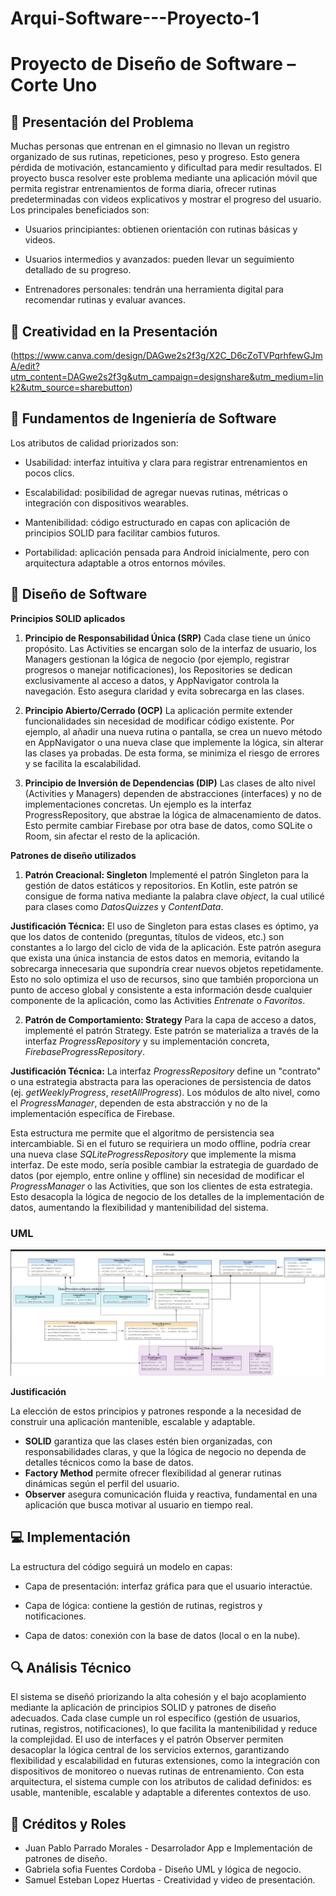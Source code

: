 # Arqui-Software---Proyecto-1
# Proyecto de Diseño de Software – Corte Uno

## 🧠 Presentación del Problema

Muchas personas que entrenan en el gimnasio no llevan un registro organizado de sus rutinas, repeticiones, peso y progreso. Esto genera pérdida de motivación, estancamiento y dificultad para medir resultados.
El proyecto busca resolver este problema mediante una aplicación móvil que permita registrar entrenamientos de forma diaria, ofrecer rutinas predeterminadas con videos explicativos y mostrar el progreso del usuario.
Los principales beneficiados son:

- Usuarios principiantes: obtienen orientación con rutinas básicas y videos.

- Usuarios intermedios y avanzados: pueden llevar un seguimiento detallado de su progreso.

- Entrenadores personales: tendrán una herramienta digital para recomendar rutinas y evaluar avances.

## 🎨 Creatividad en la Presentación

(https://www.canva.com/design/DAGwe2s2f3g/X2C_D6cZoTVPqrhfewGJmA/edit?utm_content=DAGwe2s2f3g&utm_campaign=designshare&utm_medium=link2&utm_source=sharebutton)

## 🧱 Fundamentos de Ingeniería de Software

Los atributos de calidad priorizados son:

- Usabilidad: interfaz intuitiva y clara para registrar entrenamientos en pocos clics.

- Escalabilidad: posibilidad de agregar nuevas rutinas, métricas o integración con dispositivos wearables.

- Mantenibilidad: código estructurado en capas con aplicación de principios SOLID para facilitar cambios futuros.

- Portabilidad: aplicación pensada para Android inicialmente, pero con arquitectura adaptable a otros entornos móviles.

## 🧩 Diseño de Software

**Principios SOLID aplicados**

1. **Principio de Responsabilidad Única (SRP)** Cada clase tiene un único propósito. Las Activities se encargan solo de la interfaz de usuario, los Managers gestionan la lógica de negocio (por ejemplo, registrar progresos o manejar notificaciones), los Repositories se dedican exclusivamente al acceso a datos, y AppNavigator controla la navegación. Esto asegura claridad y evita sobrecarga en las clases.

2. **Principio Abierto/Cerrado (OCP)** La aplicación permite extender funcionalidades sin necesidad de modificar código existente. Por ejemplo, al añadir una nueva rutina o pantalla, se crea un nuevo método en AppNavigator o una nueva clase que implemente la lógica, sin alterar las clases ya probadas. De esta forma, se minimiza el riesgo de errores y se facilita la escalabilidad.

3. **Principio de Inversión de Dependencias (DIP)** Las clases de alto nivel (Activities y Managers) dependen de abstracciones (interfaces) y no de implementaciones concretas. Un ejemplo es la interfaz ProgressRepository, que abstrae la lógica de almacenamiento de datos. Esto permite cambiar Firebase por otra base de datos, como SQLite o Room, sin afectar el resto de la aplicación.

**Patrones de diseño utilizados**

1. **Patrón Creacional: Singleton** Implementé el patrón Singleton para la gestión de datos estáticos y repositorios. En Kotlin, este patrón se consigue de forma nativa mediante la palabra clave _object_, la cual utilicé para clases como _DatosQuizzes_ y _ContentData_.

**Justificación Técnica:** El uso de Singleton para estas clases es óptimo, ya que los datos de contenido (preguntas, títulos de videos, etc.) son constantes a lo largo del ciclo de vida de la aplicación. Este patrón asegura que exista una única instancia de estos datos en memoria, evitando la sobrecarga innecesaria que supondría crear nuevos objetos repetidamente. Esto no solo optimiza el uso de recursos, sino que también proporciona un punto de acceso global y consistente a esta información desde cualquier componente de la aplicación, como las Activities _Entrenate_ o _Favoritos_.

2. **Patrón de Comportamiento: Strategy** Para la capa de acceso a datos, implementé el patrón Strategy. Este patrón se materializa a través de la interfaz _ProgressRepository_ y su implementación concreta, _FirebaseProgressRepository_.

**Justificación Técnica:** La interfaz _ProgressRepository_ define un "contrato" o una estrategia abstracta para las operaciones de persistencia de datos (ej. _getWeeklyProgress_, _resetAllProgress_). Los módulos de alto nivel, como el _ProgressManager_, dependen de esta abstracción y no de la implementación específica de Firebase.

Esta estructura me permite que el algoritmo de persistencia sea intercambiable. Si en el futuro se requiriera un modo offline, podría crear una nueva clase _SQLiteProgressRepository_ que implemente la misma interfaz. De este modo, sería posible cambiar la estrategia de guardado de datos (por ejemplo, entre online y offline) sin necesidad de modificar el _ProgressManager_ o las Activities, que son los clientes de esta estrategia. Esto desacopla la lógica de negocio de los detalles de la implementación de datos, aumentando la flexibilidad y mantenibilidad del sistema.

### UML
![Image_Alt](https://github.com/lopezito52/Arqui-Software---Proyecto-1/blob/c3ec64c0d3fc8c06da9d3f630420874fa2fb6d1c/uml.jpeg)

**Justificación**

La elección de estos principios y patrones responde a la necesidad de construir una aplicación mantenible, escalable y adaptable.

- **SOLID** garantiza que las clases estén bien organizadas, con responsabilidades claras, y que la lógica de negocio no dependa de detalles técnicos como la base de datos.
- **Factory Method** permite ofrecer flexibilidad al generar rutinas dinámicas según el perfil del usuario.
- **Observer** asegura comunicación fluida y reactiva, fundamental en una aplicación que busca motivar al usuario en tiempo real.

## 💻 Implementación

La estructura del código seguirá un modelo en capas:

- Capa de presentación: interfaz gráfica para que el usuario interactúe.

- Capa de lógica: contiene la gestión de rutinas, registros y notificaciones.

- Capa de datos: conexión con la base de datos (local o en la nube).

## 🔍 Análisis Técnico

El sistema se diseñó priorizando la alta cohesión y el bajo acoplamiento mediante la aplicación de principios SOLID y patrones de diseño adecuados. Cada clase cumple un rol específico (gestión de usuarios, rutinas, registros, notificaciones), lo que facilita la mantenibilidad y reduce la complejidad. El uso de interfaces y el patrón Observer permiten desacoplar la lógica central de los servicios externos, garantizando flexibilidad y escalabilidad en futuras extensiones, como la integración con dispositivos de monitoreo o nuevas rutinas de entrenamiento. Con esta arquitectura, el sistema cumple con los atributos de calidad definidos: es usable, mantenible, escalable y adaptable a diferentes contextos de uso.

## 👥 Créditos y Roles

- Juan Pablo Parrado Morales - Desarrolador App e Implementación de patrones de diseño.
- Gabriela sofia Fuentes Cordoba - Diseño UML y lógica de negocio.
- Samuel Esteban Lopez Huertas - Creatividad y video de presentación.
